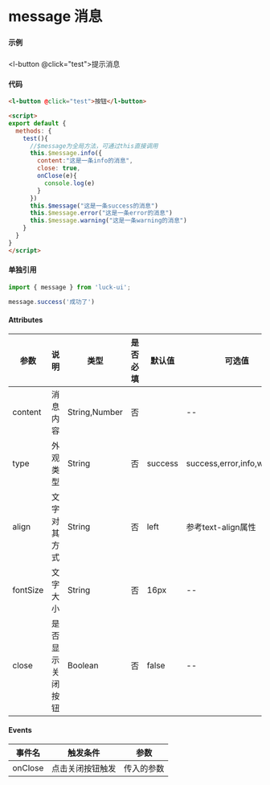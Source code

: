 # message 消息

### 

#### 示例
###
<l-button @click="test">提示消息</l-button>

<script>
import message from '../.vuepress/components/message/index.js'
export default {
  methods: {
    test(){
      message.info({
        content:"这是一条info的消息",
        close: true,
        onClose(e){
          console.log(e)
        }
      })
      message("这是一条success的消息")
      message.error("这是一条error的消息")
      message.warning("这是一条warning的消息")
    }
  }
}
</script>

#### 代码
```html
<l-button @click="test">按钮</l-button>

<script>
export default {
  methods: {
    test(){
      //$message为全局方法，可通过this直接调用
      this.$message.info({
        content:"这是一条info的消息",
        close: true,
        onClose(e){
          console.log(e)
        }
      })
      this.$message("这是一条success的消息")
      this.$message.error("这是一条error的消息")
      this.$message.warning("这是一条warning的消息")
    }
  }
}
</script>
```

#### 单独引用
```js
import { message } from 'luck-ui';

message.success('成功了')
```

#### Attributes
| 参数 | 说明 | 类型 | 是否必填 | 默认值 | 可选值 |
| ---  | --- | ---  | ---      | ---   | ---   |
| content | 消息内容 | String,Number | 否 |  | -- |
| type | 外观类型 | String | 否 | success | success,error,info,warning |
| align | 文字对其方式 | String | 否 | left | 参考text-align属性 |
| fontSize | 文字大小 | String | 否 | 16px | -- |
| close | 是否显示关闭按钮 | Boolean | 否 | false | -- |


#### Events
| 事件名 | 触发条件 | 参数 |
|  ---  | ---  | ---  | 
| onClose | 点击关闭按钮触发 | 传入的参数 |
